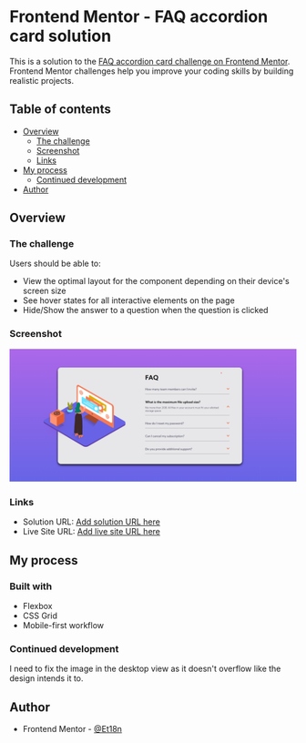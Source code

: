 # Frontend Mentor - FAQ accordion card solution

This is a solution to the [FAQ accordion card challenge on Frontend Mentor](https://www.frontendmentor.io/challenges/faq-accordion-card-XlyjD0Oam). Frontend Mentor challenges help you improve your coding skills by building realistic projects.

## Table of contents

- [Overview](#overview)
  - [The challenge](#the-challenge)
  - [Screenshot](#screenshot)
  - [Links](#links)
- [My process](#my-process)
  - [Continued development](#continued-development)
- [Author](#author)

## Overview

### The challenge

Users should be able to:

- View the optimal layout for the component depending on their device's screen size
- See hover states for all interactive elements on the page
- Hide/Show the answer to a question when the question is clicked

### Screenshot

![](./screenshot.png)

### Links

- Solution URL: [Add solution URL here](https://www.frontendmentor.io/solutions/faq-accordion-card-NqQrC1wQjQ)
- Live Site URL: [Add live site URL here](https://faq-accordion-card-main-95sf.vercel.app/)

## My process

### Built with

- Flexbox
- CSS Grid
- Mobile-first workflow

### Continued development

I need to fix the image in the desktop view as it doesn't overflow like the design intends it to.

## Author

- Frontend Mentor - [@Et18n](https://www.frontendmentor.io/profile/Et18n)
